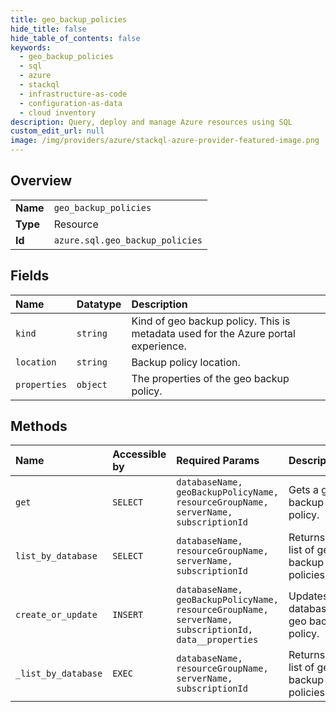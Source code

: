 ```yaml
---
title: geo_backup_policies
hide_title: false
hide_table_of_contents: false
keywords:
  - geo_backup_policies
  - sql
  - azure    
  - stackql
  - infrastructure-as-code
  - configuration-as-data
  - cloud inventory
description: Query, deploy and manage Azure resources using SQL
custom_edit_url: null
image: /img/providers/azure/stackql-azure-provider-featured-image.png
---
```

  
    

## Overview
<table><tbody>
<tr><td><b>Name</b></td><td><code>geo_backup_policies</code></td></tr>
<tr><td><b>Type</b></td><td>Resource</td></tr>
<tr><td><b>Id</b></td><td><code>azure.sql.geo_backup_policies</code></td></tr>
</tbody></table>

## Fields
| Name | Datatype | Description |
|:-----|:---------|:------------|
| `kind` | `string` | Kind of geo backup policy.  This is metadata used for the Azure portal experience. |
| `location` | `string` | Backup policy location. |
| `properties` | `object` | The properties of the geo backup policy. |
## Methods
| Name | Accessible by | Required Params | Description |
|:-----|:--------------|:----------------|:------------|
| `get` | `SELECT` | `databaseName, geoBackupPolicyName, resourceGroupName, serverName, subscriptionId` | Gets a geo backup policy. |
| `list_by_database` | `SELECT` | `databaseName, resourceGroupName, serverName, subscriptionId` | Returns a list of geo backup policies. |
| `create_or_update` | `INSERT` | `databaseName, geoBackupPolicyName, resourceGroupName, serverName, subscriptionId, data__properties` | Updates a database geo backup policy. |
| `_list_by_database` | `EXEC` | `databaseName, resourceGroupName, serverName, subscriptionId` | Returns a list of geo backup policies. |
